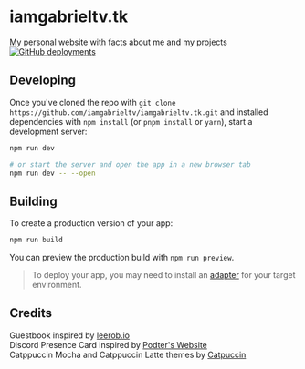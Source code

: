 # iamgabrieltv.tk

My personal website with facts about me and my projects
<br/>
[![GitHub deployments](https://img.shields.io/github/deployments/iamgabrieltv/iamgabrieltv.tk/Production?label=vercel&logo=vercel&logoColor=white&style=for-the-badge)](https://iamgabrieltv.tk/)

## Developing

Once you've cloned the repo with `git clone https://github.com/iamgabrieltv/iamgabrieltv.tk.git` and installed dependencies with `npm install` (or `pnpm install` or `yarn`), start a development server:

```bash
npm run dev

# or start the server and open the app in a new browser tab
npm run dev -- --open
```

## Building

To create a production version of your app:

```bash
npm run build
```

You can preview the production build with `npm run preview`.

> To deploy your app, you may need to install an [adapter](https://kit.svelte.dev/docs/adapters) for your target environment.

## Credits

Guestbook inspired by [leerob.io](https://github.com/leerob/leerob.io) <br/>
Discord Presence Card inspired by [Podter's Website](https://github.com/Podter/podter.xyz) <br/>
Catppuccin Mocha and Catppuccin Latte themes by [Catpuccin](https://github.com/catppuccin)
